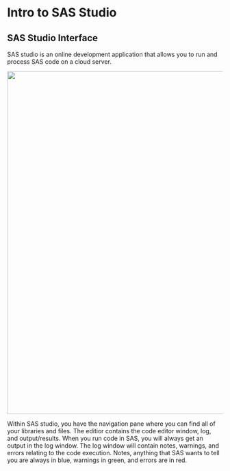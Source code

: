 # Intro to SAS Studio
## SAS Studio Interface

SAS studio is an online development application that allows you to run and process SAS code on a cloud server.

<img src="_static/images/sas_studio.png" width="800">

Within SAS studio, you have the navigation pane where you can find all of your libraries and files. The editior contains the code editor window, log, and output/results. When you run code in SAS, you will always get an output in the log window. The log window will contain notes, warnings, and errors relating to the code execution. Notes, anything that SAS wants to tell you are always in blue, warnings in green, and errors are in red.